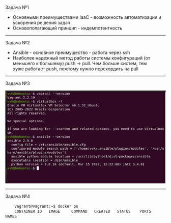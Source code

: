  Задача №1

 - Основными преимуществами IaaC - возможность автоматизации и ускорения решения задач
 - Основополагающий принцип - индемпотентность 
---
 
 Задача №2

 - Ansible - основное преимущество - работа через ssh
 - Наиболее надежный метод работы системы конфигураций (от меньшего к большему) push -> pull. Чем больше систем, тем\
хуже работает push, пожтому нужно перехордить на pull
---
 
 Задача №3

![Screenshot](dz/img.png "Screen")

---

 Задача №4 
```
    vagrant@vagrant:~$ docker ps
    CONTAINER ID   IMAGE     COMMAND   CREATED   STATUS    PORTS     NAMES
```
